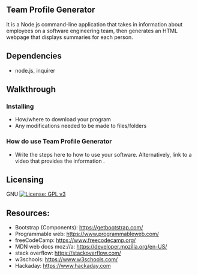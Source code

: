  
              
## Team Profile Generator

It is a Node.js command-line application that takes in information about employees on a software engineering team, then generates an HTML webpage that displays summaries for each person.  
 
## Dependencies

* node.js, inquirer                    

                    

                    
## Walkthrough
                   
### Installing
                    
* How/where to download your program
* Any modifications needed to be made to files/folders

### How do use Team Profile Generator
* Write the steps here to how to use your software. Alternatively, link to a video that provides the information  .
                                   
## Licensing

GNU [![License: GPL v3](https://img.shields.io/badge/License-GPLv3-blue.svg)](https://www.gnu.org/licenses/gpl-3.0) 
                    
## Resources:


* Bootstrap (Components):  https://getbootstrap.com/
* Programmable web: https://www.programmableweb.com/
* freeCodeCamp: https://www.freecodecamp.org/
* MDN web docs moz://a: https://developer.mozilla.org/en-US/
* stack overflow: https://stackoverflow.com/
* w3schools: https://www.w3schools.com/
* Hackaday: https://www.hackaday.com
 
